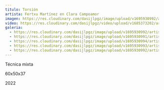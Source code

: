 ```yaml
---
titulo: Torsión
artista: Fertxu Martínez en Clara Campoamor
imagen: https://res.cloudinary.com/dasijlpgz/image/upload/v1695930992/artistas/Fertxu%20Mart%C3%ADnez/Torsi%C3%B3n/P1070084.jpg
video: https://res.cloudinary.com/dasijlpgz/video/upload/v1685373202/artistas/Fertxu%20Mart%C3%ADnez/Area%20II/project-1.mp4
galeria:
  - https://res.cloudinary.com/dasijlpgz/image/upload/v1695930992/artistas/Fertxu%20Mart%C3%ADnez/Torsi%C3%B3n/P1070084.jpg
  - https://res.cloudinary.com/dasijlpgz/image/upload/v1695930991/artistas/Fertxu%20Mart%C3%ADnez/Torsi%C3%B3n/P1070081.jpg
  - https://res.cloudinary.com/dasijlpgz/image/upload/v1695930994/artistas/Fertxu%20Mart%C3%ADnez/Torsi%C3%B3n/P1070092.jpg
  - https://res.cloudinary.com/dasijlpgz/image/upload/v1695930993/artistas/Fertxu%20Mart%C3%ADnez/Torsi%C3%B3n/P1070087.jpg
  - https://res.cloudinary.com/dasijlpgz/image/upload/v1695930992/artistas/Fertxu%20Mart%C3%ADnez/Torsi%C3%B3n/P1070086.jpg
---
```

T﻿écnica mixta

6﻿0x50x37

2﻿022